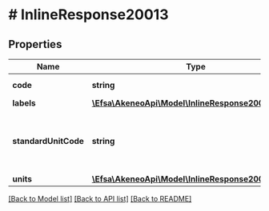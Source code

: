 # # InlineResponse20013

## Properties

Name | Type | Description | Notes
------------ | ------------- | ------------- | -------------
**code** | **string** | Measurement family code |
**labels** | [**\Efsa\AkeneoApi\Model\InlineResponse20013Labels**](InlineResponse20013Labels.md) |  | [optional]
**standardUnitCode** | **string** | Unit code used as the standard unit for this measurement family |
**units** | [**\Efsa\AkeneoApi\Model\InlineResponse20013Units**](InlineResponse20013Units.md) |  |

[[Back to Model list]](../../README.md#models) [[Back to API list]](../../README.md#endpoints) [[Back to README]](../../README.md)
